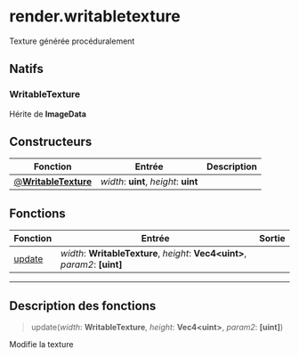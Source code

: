 # render.writabletexture

Texture générée procéduralement
## Natifs
### WritableTexture
Hérite de **ImageData**
## Constructeurs
|Fonction|Entrée|Description|
|-|-|-|
|[@**WritableTexture**](#ctor_0)| *width*: **uint**,  *height*: **uint**||
## Fonctions
|Fonction|Entrée|Sortie|
|-|-|-|
|[update](#func_0)|*width*: **WritableTexture**, *height*: **Vec4\<uint>**, *param2*: **[uint]**||


***
## Description des fonctions

<a id="func_0"></a>
> update(*width*: **WritableTexture**, *height*: **Vec4\<uint>**, *param2*: **[uint]**)

Modifie la texture

